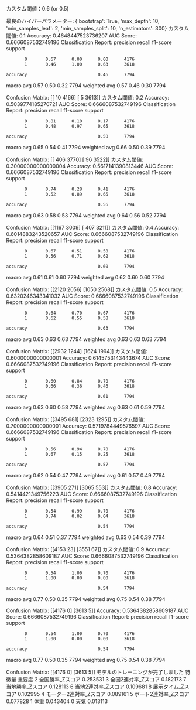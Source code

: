 カスタム閾値：0.6 (or 0.5)


最良のハイパーパラメーター: {'bootstrap': True, 'max_depth': 10, 'min_samples_leaf': 2, 'min_samples_split': 10, 'n_estimators': 300}
カスタム閾値: 0.1
Accuracy: 0.4648447523736207
AUC Score: 0.6666087532749196
Classification Report:
              precision    recall  f1-score   support

           0       0.67      0.00      0.00      4176
           1       0.46      1.00      0.63      3618

    accuracy                           0.46      7794
   macro avg       0.57      0.50      0.32      7794
weighted avg       0.57      0.46      0.30      7794

Confusion Matrix:
[[  10 4166]
 [   5 3613]]
カスタム閾値: 0.2
Accuracy: 0.5039774185270721
AUC Score: 0.6666087532749196
Classification Report:
              precision    recall  f1-score   support

           0       0.81      0.10      0.17      4176
           1       0.48      0.97      0.65      3618

    accuracy                           0.50      7794
   macro avg       0.65      0.54      0.41      7794
weighted avg       0.66      0.50      0.39      7794

Confusion Matrix:
[[ 406 3770]
 [  96 3522]]
カスタム閾値: 0.30000000000000004
Accuracy: 0.5617141390813446
AUC Score: 0.6666087532749196
Classification Report:
              precision    recall  f1-score   support

           0       0.74      0.28      0.41      4176
           1       0.52      0.89      0.65      3618

    accuracy                           0.56      7794
   macro avg       0.63      0.58      0.53      7794
weighted avg       0.64      0.56      0.52      7794

Confusion Matrix:
[[1167 3009]
 [ 407 3211]]
カスタム閾値: 0.4
Accuracy: 0.6014883243520657
AUC Score: 0.6666087532749196
Classification Report:
              precision    recall  f1-score   support

           0       0.67      0.51      0.58      4176
           1       0.56      0.71      0.62      3618

    accuracy                           0.60      7794
   macro avg       0.61      0.61      0.60      7794
weighted avg       0.62      0.60      0.60      7794

Confusion Matrix:
[[2120 2056]
 [1050 2568]]
カスタム閾値: 0.5
Accuracy: 0.6320246343341032
AUC Score: 0.6666087532749196
Classification Report:
              precision    recall  f1-score   support

           0       0.64      0.70      0.67      4176
           1       0.62      0.55      0.58      3618

    accuracy                           0.63      7794
   macro avg       0.63      0.63      0.63      7794
weighted avg       0.63      0.63      0.63      7794

Confusion Matrix:
[[2932 1244]
 [1624 1994]]
カスタム閾値: 0.6000000000000001
Accuracy: 0.6145753143443674
AUC Score: 0.6666087532749196
Classification Report:
              precision    recall  f1-score   support

           0       0.60      0.84      0.70      4176
           1       0.66      0.36      0.46      3618

    accuracy                           0.61      7794
   macro avg       0.63      0.60      0.58      7794
weighted avg       0.63      0.61      0.59      7794

Confusion Matrix:
[[3495  681]
 [2323 1295]]
カスタム閾値: 0.7000000000000001
Accuracy: 0.5719784449576597
AUC Score: 0.6666087532749196
Classification Report:
              precision    recall  f1-score   support

           0       0.56      0.94      0.70      4176
           1       0.67      0.15      0.25      3618

    accuracy                           0.57      7794
   macro avg       0.62      0.54      0.47      7794
weighted avg       0.61      0.57      0.49      7794

Confusion Matrix:
[[3905  271]
 [3065  553]]
カスタム閾値: 0.8
Accuracy: 0.5414421349756223
AUC Score: 0.6666087532749196
Classification Report:
              precision    recall  f1-score   support

           0       0.54      0.99      0.70      4176
           1       0.74      0.02      0.04      3618

    accuracy                           0.54      7794
   macro avg       0.64      0.51      0.37      7794
weighted avg       0.63      0.54      0.39      7794

Confusion Matrix:
[[4153   23]
 [3551   67]]
カスタム閾値: 0.9
Accuracy: 0.5364382858609187
AUC Score: 0.6666087532749196
Classification Report:
              precision    recall  f1-score   support

           0       0.54      1.00      0.70      4176
           1       1.00      0.00      0.00      3618

    accuracy                           0.54      7794
   macro avg       0.77      0.50      0.35      7794
weighted avg       0.75      0.54      0.38      7794

Confusion Matrix:
[[4176    0]
 [3613    5]]
Accuracy: 0.5364382858609187
AUC Score: 0.6666087532749196
Classification Report:
              precision    recall  f1-score   support

           0       0.54      1.00      0.70      4176
           1       1.00      0.00      0.00      3618

    accuracy                           0.54      7794
   macro avg       0.77      0.50      0.35      7794
weighted avg       0.75      0.54      0.38      7794

Confusion Matrix:
[[4176    0]
 [3613    5]]
モデルのトレーニングが完了しました
             特徴量       重要度
2      全国勝率_Zスコア  0.253531
3    全国2連対率_Zスコア  0.182173
7      当地勝率_Zスコア  0.128113
6    当地2連対率_Zスコア  0.109681
8     展示タイム_Zスコア  0.102995
4  モーター2連対率_Zスコア  0.089161
5   ボート2連対率_Zスコア  0.077828
1             体重  0.043404
0             天気  0.013113